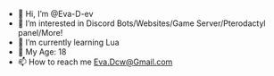 - 👋 Hi, I’m @Eva-D-ev
- 👀 I’m interested in Discord Bots/Websites/Game Server/Pterodactyl panel/More!
- 🌱 I’m currently learning Lua
- 💞️ My Age: 18
- 📫 How to reach me Eva.Dcw@Gmail.com

<!---
Eva-D-ev/Eva-D-ev is a ✨ special ✨ repository because its `README.md` (this file) appears on your GitHub profile.
You can click the Preview link to take a look at your changes.
--->

